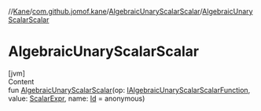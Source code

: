 //[Kane](../../index.md)/[com.github.jomof.kane](../index.md)/[AlgebraicUnaryScalarScalar](index.md)/[AlgebraicUnaryScalarScalar](-algebraic-unary-scalar-scalar.md)



# AlgebraicUnaryScalarScalar  
[jvm]  
Content  
fun [AlgebraicUnaryScalarScalar](-algebraic-unary-scalar-scalar.md)(op: [IAlgebraicUnaryScalarScalarFunction](../-i-algebraic-unary-scalar-scalar-function/index.md), value: [ScalarExpr](../-scalar-expr/index.md), name: [Id](../../com.github.jomof.kane.impl/index.md#%5Bcom.github.jomof.kane.impl%2FId%2F%2F%2FPointingToDeclaration%2F%5D%2FClasslikes%2F-2050809013) = anonymous)  



